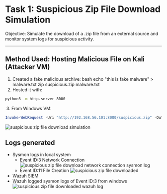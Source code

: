# Task 1: Suspicious Zip File Download Simulation
Objective: Simulate the download of a .zip file from an external source and monitor system logs for suspicious activity.

---

## Method Used: Hosting Malicious File on Kali (Attacker VM)
1. Created a fake malicious archive:
bash
echo "this is fake malware" > malware.txt
zip suspicious.zip malware.txt
2. Hosted it with:
```bash
python3 -m http.server 8000
```
![]()
3. From Windows VM:
```powershell
Invoke-WebRequest -Uri "http://192.168.56.101:8000/suspicious.zip" -OutFile "$env:USERPROFILE\Downloads\suspicious-kali.zip"
```
![suspicious zip file download simulation]()

## Logs generated
 - Sysmon logs in local system
   - Event ID:3 Network Connection
![suspicious zip file download network connection sysmon log]()
   - Event ID:11 File Creation
![suspicious zip file downloaded]()
 - Wazuh SIEM
  - Wazuh logged sysmon logs of Event ID:3 from windows
![suspicious zip file downloaded wazuh log]()
